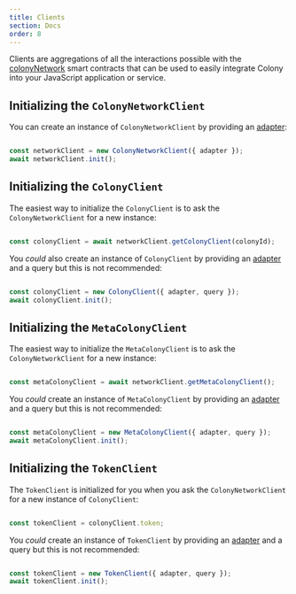 ```yaml
---
title: Clients
section: Docs
order: 8
---
```


Clients are aggregations of all the interactions possible with the [colonyNetwork](https://github.com/JoinColony/colonyNetwork) smart contracts that can be used to easily integrate Colony into your JavaScript application or service.

## Initializing the `ColonyNetworkClient`

You can create an instance of `ColonyNetworkClient` by providing an [adapter](/colonyjs/docs-adapters):

```js

const networkClient = new ColonyNetworkClient({ adapter });
await networkClient.init();

```

## Initializing the `ColonyClient`

The easiest way to initialize the `ColonyClient` is to ask the `ColonyNetworkClient` for a new instance:

```js

const colonyClient = await networkClient.getColonyClient(colonyId);

```

You _could_ also create an instance of `ColonyClient` by providing an [adapter](/colonyjs/docs-adapters) and a query but this is not recommended:

```js

const colonyClient = new ColonyClient({ adapter, query });
await colonyClient.init();

```

## Initializing the `MetaColonyClient`

The easiest way to initialize the `MetaColonyClient` is to ask the `ColonyNetworkClient` for a new instance:

```js

const metaColonyClient = await networkClient.getMetaColonyClient();

```

You _could_ create an instance of `MetaColonyClient` by providing an [adapter](/colonyjs/docs-adapters) and a query but this is not recommended:

```js

const metaColonyClient = new MetaColonyClient({ adapter, query });
await metaColonyClient.init();

```

## Initializing the `TokenClient`

The `TokenClient` is initialized for you when you ask the `ColonyNetworkClient` for a new instance of `ColonyClient`:

```js

const tokenClient = colonyClient.token;

```

You _could_ create an instance of `TokenClient` by providing an [adapter](/colonyjs/docs-adapters) and a query but this is not recommended:

```js

const tokenClient = new TokenClient({ adapter, query });
await tokenClient.init();

```
